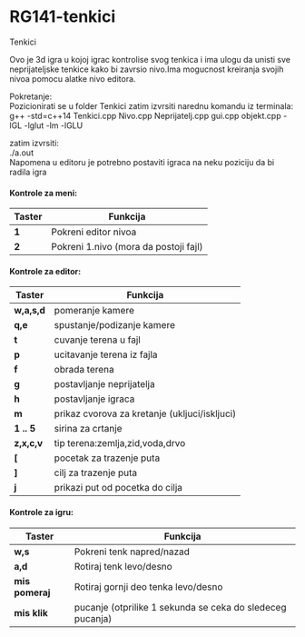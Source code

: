 # RG141-tenkici
Tenkici

Ovo je 3d igra u kojoj igrac kontrolise svog tenkica i ima ulogu da unisti sve neprijateljske tenkice kako bi zavrsio nivo.Ima mogucnost kreiranja svojih nivoa pomocu alatke nivo editora.

Pokretanje:  
Pozicionirati se u folder Tenkici zatim izvrsiti narednu komandu iz terminala:  
g++ -std=c++14 Tenkici.cpp Nivo.cpp Neprijatelj.cpp gui.cpp objekt.cpp -lGL -lglut -lm -lGLU
 
zatim izvrsiti:  
./a.out   
  Napomena u editoru je potrebno postaviti igraca na neku poziciju da bi radila igra


#### Kontrole za meni:

| Taster      | Funkcija |
| ----------- | ----------- |
| **1**       | Pokreni editor nivoa       |
| **2**   | Pokreni 1.nivo (mora da postoji fajl)        |


#### Kontrole za editor:

| Taster      | Funkcija |
| ----------- | ----------- |
| **w,a,s,d**       | pomeranje kamere       |
| **q,e**   | spustanje/podizanje kamere        |
| **t**   | cuvanje terena u fajl        |
| **p**   | ucitavanje terena iz fajla        |
| **f**   | obrada terena        |
| **g**   | postavljanje neprijatelja        |
| **h**   | postavljanje igraca        |
| **m**   | prikaz cvorova za kretanje (ukljuci/iskljuci)        |
| **1 .. 5**   | sirina za crtanje        |
| **z,x,c,v**   | tip terena:zemlja,zid,voda,drvo        |
| **[**   | pocetak za trazenje puta        |
| **]**   | cilj za trazenje puta        |
| **j**   | prikazi put od pocetka do cilja        |


#### Kontrole za igru:

| Taster      | Funkcija |
| ----------- | ----------- |
| **w,s**       | Pokreni tenk napred/nazad       |
| **a,d**   | Rotiraj tenk levo/desno        |
| **mis pomeraj**   | Rotiraj gornji deo tenka levo/desno        |
| **mis klik**   | pucanje (otprilike 1 sekunda se ceka do sledeceg pucanja)        |



